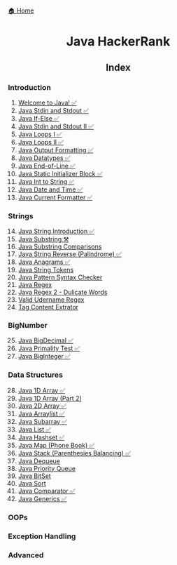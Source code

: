 [🏠 Home](../../../README.md)

<h1 style="text-align: center">Java HackerRank</h1>

<h2 style="text-align: center">Index</h2>


### Introduction
1. [Welcome to Java! ✅](./solved%20problems/1.%20Welcome%20to%20Java.md)
2. [Java Stdin and Stdout  ✅](./solved%20problems/2.%20Java%20Stdin%20and%20Stdout.md)
3. [Java If-Else ✅](./solved%20problems/3.%20Java%20If-Else.md)
4. [Java Stdin and Stdout II ✅](./solved%20problems/4.%20Java%20Stdin%20and%20Stdout%20II.md)
5. [Java Loops I ✅](./solved%20problems/4.%20Java%20Loops.md)
6. [Java Loops II ✅](./solved%20problems/4.%20Java%20Loops.md)
7. [Java Output Formatting ✅](./solved%20problems/6.%20Java%20Output%20Formatting.md)
8. [Java Datatypes ✅](./solved%20problems/7.%20Java%20Datatypes.md)
9. [Java End-of-Line ✅](../solved%20problems/8.%20Java%20End-of-file.md)
10. [Java Static Initializer Block ✅](./solved%20problems/9.%20Java%20Static%20Initializer%20Block.md)
11. [Java Int to String ✅](./solved%20problems/11.%20Java%20Int%20to%20String.md)
12. [Java Date and Time ✅](./solved%20problems/12.%20Java%20Date%20and%20Time.md)
13. [Java Current Formatter ✅](./solved%20problems/13.%20Java%20Currency%20Formatter.md)

### Strings
14. [Java String Introduction ✅](./solved%20problems/14.%20Java%20String%20Introduction.md)
15. [Java Substring ⚒️](./solved%20problems/15.%20Java%20Substring.md)
16. [Java Substring Comparisons](./solved%20problems/16.%20Java%20Substring%20Comparisons.md)
17. [Java String Reverse (Palindrome) ✅](./solved%20problems/17.%20Java%20String%20Reverse.md)
18. [Java Anagrams ✅](./solved%20problems/18.%20Java%20Anagrams.md)
19. [Java String Tokens]()
20. [Java Pattern Syntax Checker]()
21. [Java Regex]()
22. [Java Regex 2 - Dulicate Words]()
23. [Valid Udername Regex]()
24. [Tag Content Extrator]()

### BigNumber
25. [Java BigDecimal ✅](./solved%20problems/25.%20Java%20BigDecimal.md)
26. [Java Primality Test ✅](./solved%20problems/26.%20Java%20Primality%20Test.md)
27. [Java BigInteger ✅](./solved%20problems/27.%20Java%20BigInteger.md)

### Data Structures
28. [Java 1D Array ✅](./solved%20problems/28.%20Java%201D%20Array.md)
29. [Java 1D Array (Part 2)]()
30. [Java 2D Array ✅](./solved%20problems/30.%20Java%202D%20Array.md)
31. [Java Arraylist ✅](./solved%20problems/31.%20Java%20ArrayList.md)
32. [Java Subarray ✅](./solved%20problems/32.%20Java%20Subarray.md)
33. [Java List ✅](./solved%20problems/33.%20Java%20List.md)
34. [Java Hashset ✅](./solved%20problems/34.%20Java%20HashSet.md)
35. [Java Map (Phone Book) ✅](./solved%20problems/35.%20Java%20Map.md)
36. [Java Stack (Parenthesies Balancing) ✅](./solved%20problems/36.%20Java%20Stack.md)
37. [Java Dequeue]()
38. [Java Priority Queue]()
39. [Java BitSet]()
40. [Java Sort]()
41. [Java Comparator ✅](./solved%20problems/41.%20Java%20Comparator.md)
42. [Java Generics ✅](./solved%20problems/42.%20Java%20Generics.md)

### OOPs
### Exception Handling
### Advanced